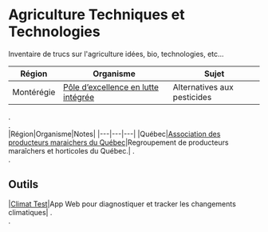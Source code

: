 # Agriculture Techniques et Technologies
Inventaire de trucs sur l'agriculture idées, bio, technologies, etc...

|Région|Organisme|Sujet|
|---|---|---|
|Montérégie|[Pôle d’excellence en lutte intégrée](http://agrobonsens.com/qui-est-le-peli/)|Alternatives aux pesticides|
.  
.  
|Région|Organisme|Notes|
|---|---|---|
|Québec|[Association des producteurs maraichers du Québec](https://apmquebec.com/)|Regroupement de producteurs maraîchers et horticoles du Québec.|
.  
.  
## Outils  
|[Climat Test](https://risquesclimatiques.apmquebec.com/diagnostics)|App Web pour diagnostiquer et tracker les changements climatiques|
.  
.  
